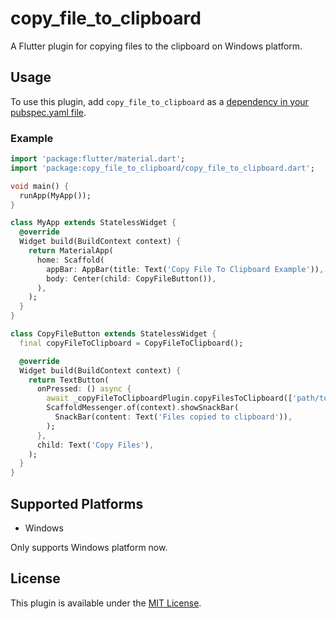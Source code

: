 # copy_file_to_clipboard

A Flutter plugin for copying files to the clipboard on Windows platform.

## Usage

To use this plugin, add `copy_file_to_clipboard` as a [dependency in your pubspec.yaml file](https://flutter.dev/docs/development/packages-and-plugins/using-packages).

### Example

```dart
import 'package:flutter/material.dart';
import 'package:copy_file_to_clipboard/copy_file_to_clipboard.dart';

void main() {
  runApp(MyApp());
}

class MyApp extends StatelessWidget {
  @override
  Widget build(BuildContext context) {
    return MaterialApp(
      home: Scaffold(
        appBar: AppBar(title: Text('Copy File To Clipboard Example')),
        body: Center(child: CopyFileButton()),
      ),
    );
  }
}

class CopyFileButton extends StatelessWidget {
  final copyFileToClipboard = CopyFileToClipboard();

  @override
  Widget build(BuildContext context) {
    return TextButton(
      onPressed: () async {
        await _copyFileToClipboardPlugin.copyFilesToClipboard(['path/to/your/file1', 'path/to/your/file2']);
        ScaffoldMessenger.of(context).showSnackBar(
          SnackBar(content: Text('Files copied to clipboard')),
        );
      },
      child: Text('Copy Files'),
    );
  }
}
```

## Supported Platforms

- Windows

Only supports Windows platform now.

## License

This plugin is available under the [MIT License](https://opensource.org/licenses/MIT).